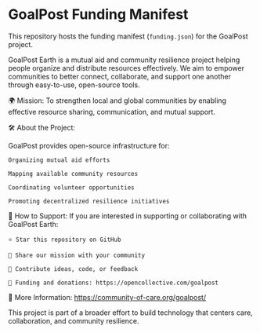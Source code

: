 # GoalPost Funding Manifest

This repository hosts the funding manifest (`funding.json`) for the GoalPost project.

GoalPost Earth is a mutual aid and community resilience project helping people organize and distribute resources effectively.
We aim to empower communities to better connect, collaborate, and support one another through easy-to-use, open-source tools.

🌍 Mission:
To strengthen local and global communities by enabling effective resource sharing, communication, and mutual support.

🛠 About the Project:

GoalPost provides open-source infrastructure for:

    Organizing mutual aid efforts

    Mapping available community resources

    Coordinating volunteer opportunities

    Promoting decentralized resilience initiatives

🤝 How to Support:
If you are interested in supporting or collaborating with GoalPost Earth:

    ⭐ Star this repository on GitHub

    📣 Share our mission with your community

    🤲 Contribute ideas, code, or feedback

    💸 Funding and donations: https://opencollective.com/goalpost

🔗 More Information: https://community-of-care.org/goalpost/


This project is part of a broader effort to build technology that centers care, collaboration, and community resilience.

